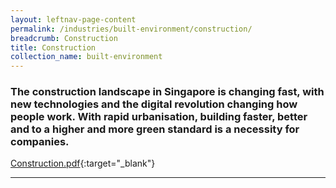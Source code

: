 ```yaml
---
layout: leftnav-page-content
permalink: /industries/built-environment/construction/
breadcrumb: Construction
title: Construction
collection_name: built-environment
---
```


### The construction landscape in Singapore is changing fast, with new technologies and the digital revolution changing how people work. With rapid urbanisation, building faster, better and to a higher and more green standard is a necessity for companies.

[Construction.pdf](/images/PDF/Built-Environment/Construction.pdf){:target="_blank"}

---